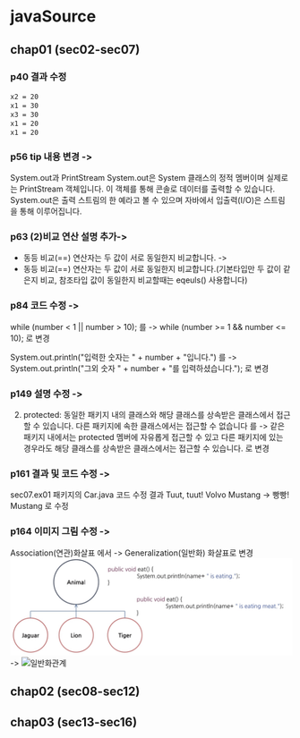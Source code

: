 # javaSource

## chap01 (sec02-sec07)

### p40 결과 수정

    x2 = 20
    x1 = 30
    x3 = 30
    x1 = 20
    x1 = 20

### p56 tip 내용 변경 ->

System.out과 PrintStream
System.out은 System 클래스의 정적 멤버이며 실제로는 PrintStream 객체입니다.
이 객체를 통해 콘솔로 데이터를 출력할 수 있습니다.
System.out은 출력 스트림의 한 예라고 볼 수 있으며 자바에서 입출력(I/O)은 스트림을 통해 이루어집니다.

### p63 (2)비교 연산 설명 추가->

- 동등 비교(==) 연산자는 두 값이 서로 동일한지 비교합니다. ->
- 동등 비교(==) 연산자는 두 값이 서로 동일한지 비교합니다.(기본타입만 두 값이 같은지 비교, 참조타입 값이 동일한지 비교할때는 eqeuls() 사용합니다)

### p84 코드 수정 ->

while (number < 1 || number > 10); 를 ->
while (number >= 1 && number <= 10); 로 변경

System.out.println("입력한 숫자는 " + number + "입니다.") 를 ->
System.out.println("그외 숫자 " + number + "를 입력하셨습니다."); 로 변경

### p149 설명 수정 ->

2.  protected: 동일한 패키지 내의 클래스와 해당 클래스를 상속받은 클래스에서 접근할 수 있습니다.
    다른 패키지에 속한 클래스에서는 접근할 수 없습니다 를 ->
    같은 패키지 내에서는 protected 멤버에 자유롭게 접근할 수 있고
    다른 패키지에 있는 경우라도 해당 클래스를 상속받은 클래스에서는 접근할 수 있습니다. 로 변경

### p161 결과 및 코드 수정 ->

sec07.ex01 패키지의 Car.java 코드 수정
결과
Tuut, tuut!
Volvo Mustang -> 빵빵!
Mustang
로 수정

### p164 이미지 그림 수정 ->

Association(연관)화살표 에서 -> Generalization(일반화) 화살표로 변경
![연관관계](images/p164.jpg) ->
![일반화관계](images/p164_update.jpg.jpg)

## chap02 (sec08-sec12)

## chap03 (sec13-sec16)
